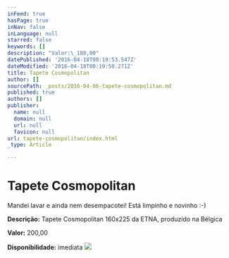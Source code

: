 ```yaml
---
inFeed: true
hasPage: true
inNav: false
inLanguage: null
starred: false
keywords: []
description: "Valor:\_180,00"
datePublished: '2016-04-18T00:19:53.547Z'
dateModified: '2016-04-18T00:19:50.271Z'
title: Tapete Cosmopolitan
author: []
sourcePath: _posts/2016-04-06-tapete-cosmopolitan.md
published: true
authors: []
publisher:
  name: null
  domain: null
  url: null
  favicon: null
url: tapete-cosmopolitan/index.html
_type: Article

---
```

# Tapete Cosmopolitan

Mandei lavar e ainda nem desempacotei! Está limpinho e novinho :-)

**Descrição:** Tapete Cosmopolitan 160x225 da ETNA, produzido na Bélgica

**Valor:** 200,00

**Disponibilidade:** imediata
![](https://the-grid-user-content.s3-us-west-2.amazonaws.com/77070daa-171b-499f-a311-4305ed5520dc.jpg)